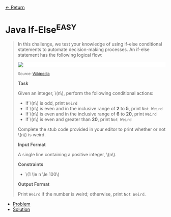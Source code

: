 [&larr; Return](https://hanggrian.github.io/grind-hackerrank/)

# Java If-Else<sup>EASY</sup>

> In this challenge, we test your knowledge of using if-else conditional
  statements to automate decision-making processes. An if-else statement has the
  following logical flow:
>
> <div style="background: white;">
>   <img src="https://s3.amazonaws.com/hr-challenge-images/13689/1446563087-4ec019a919-332px-If-Then-Else-diagram.svg.png"/>
> </div>
>
> <small>Source: [Wikipedia](https://en.wikipedia.org/wiki/Conditional_%28computer_programming%29)</small>
>
> **Task**
>
> Given an integer, \\(n\\), perform the following conditional actions:
>
> - If \\(n\\) is odd, print `Weird`
> - If \\(n\\) is even and in the inclusive range of **2** to **5**, print
    `Not Weird`
> - If \\(n\\) is even and in the inclusive range of **6** to **20**, print
    `Weird`
> - If \\(n\\) is even and greater than **20**, print `Not Weird`
>
> Complete the stub code provided in your editor to print whether or not \\(n\\)
  is weird.
>
> **Input Format**
>
> A single line containing a positive integer, \\(n\\).
>
> **Constraints**
>
> - \\(1 \le n \le 100\\)
>
> **Output Format**
>
> Print `Weird` if the number is weird; otherwise, print `Not Weird`.

- [Problem](https://www.hackerrank.com/challenges/java-if-else/)
- [Solution](https://github.com/hanggrian/grind-hackerrank/blob/main/java/src/main/java/JavaIfElse.java)
